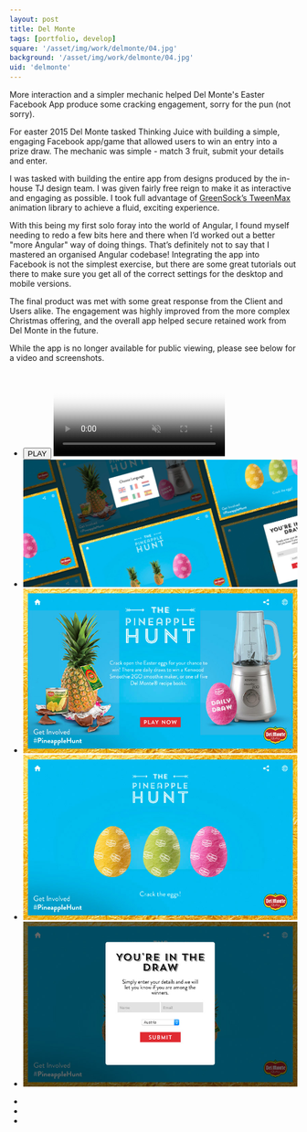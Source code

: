```yaml
---
layout: post
title: Del Monte
tags: [portfolio, develop]
square: '/asset/img/work/delmonte/04.jpg'
background: '/asset/img/work/delmonte/04.jpg'
uid: 'delmonte'
---
```


<p class="headline">More interaction and a simpler mechanic helped Del Monte's Easter Facebook App produce some cracking engagement, sorry for the pun (not sorry).</p>

<p>For easter 2015 Del Monte tasked Thinking Juice with building a simple, engaging Facebook app/game that allowed users to win an entry into a prize draw. The mechanic was simple - match 3 fruit, submit your details and enter.</p>

<p>I was tasked with building the entire app from designs produced by the in-house TJ design team. I was given fairly free reign to make it as interactive and engaging as possible. I took full advantage of <a href="http://greensock.com/gsap">GreenSock’s TweenMax</a> animation library to achieve a fluid, exciting experience.</p>

<p>With this being my first solo foray into the world of Angular, I found myself needing to redo a few bits here and there when I’d worked out a better "more Angular" way of doing things. That’s definitely not to say that I mastered an organised Angular codebase! Integrating the app into Facebook is not the simplest exercise, but there are some great tutorials out there to make sure you get all of the correct settings for the desktop and mobile versions.</p>

<p>The final product was met with some great response from the Client and Users alike. The engagement was highly improved from the more complex Christmas offering, and the overall app helped secure retained work from Del Monte in the future.</p>

<p>While the app is no longer available for public viewing, please see below for a video and screenshots.</p>

<section class="post-media">
	<ul>
		<li class="video-wrap">
			<button class="video-play">PLAY</button>
			<video class="video" poster="/asset/img/work/delmonte/poster.jpg" muted>
				<source src="/asset/img/work/delmonte/vid.mp4" type="video/mp4">
				<source src="/asset/img/work/delmonte/vid.webm" type="video/webm">
			</video>
		</li>
		<li class="full"><img src="/asset/img/work/delmonte/04.jpg"></li>
		<li class="curved"><img src="/asset/img/work/delmonte/01.jpg"></li>
		<li class="curved"><img src="/asset/img/work/delmonte/02.jpg"></li>
		<li class="curved"><img src="/asset/img/work/delmonte/03.jpg"></li>
	</ul>
</section>

<section class="block palette three-colors">
	<ul>
		<li class="color-1"></li>
		<li class="color-2"></li>
		<li class="color-3"></li>
	</ul>
</section>

<section>
	
</section>
